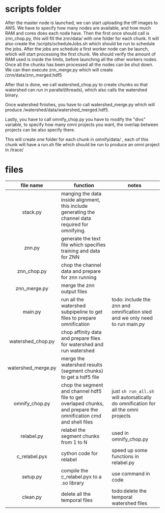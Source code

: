 scripts folder
==============

After the master node is launched, we can start uploading the tiff images to AWS.
We have to specify how many nodes are available, and how much RAM and cores does each node have.
Then the first once should call is znn_chop.py, this will fill the znn/data/ with one folder for each chunk.
It will also create the /scripts/scheduleJobs.sh which should be run to schedule the jobs. After the jobs are schedule a first worker node can be launch, which will start processing the first chunk. We should verify the amount of RAM used is inside the limits, before launching all the other workers nodes.
Once all the chunks has been processed all the nodes can be shut down.
We can then execute znn_merge.py which will create /znn/data/znn_merged.hdf5

After that is done, we call watershed_chop.py to create chunks so that watershed can run in parallel(threads), which also calls the watershed binary.

Once watershed finishes, you have to call watershed_merge.py which will produce /watershed/data/watershed_merged.hdf5.

Lastly, you have to call omnify_chop.py you have to modify the "divs" variable, to specify how many omni projects you want, the overlap between projects can be also specify there.

This will create one folder for each chunk in omnify/data/ , each of this chunk will have a run.sh file which should be run to produce an omni project in /trace/

files
======
|file name|function|notes|
|:-------:|----------------------------------|-----------------------------------|
|stack.py|manging the data inside alignment, this include generating the channel data required for omnifying.||
|znn.py|generate the text file which specifies training and data for ZNN||
|znn_chop.py|chop the channel data and prepare for znn running||
|znn_merge.py|merge the znn output files||
|main.py|run all the watershed subpipeline to get files to prepare omnification|todo: include the znn and omnification sted and we only need to run main.py|
|watershed_chop.py|chop affinity data and prepare files for watershed and run watershed||
|watershed_merge.py|merge the watershed results (segment chunks) to get a hdf5 file||
|omnify_chop.py|chop the segment and channel hdf5 file to get overlaped chunks, and prepare the omnification cmd and shell files|just ```sh run_all.sh``` will automatically do omnification for all the omni projects|
|relabel.py|relabel the segment chunks from 1 to N|used in omnify_chop.py|
|c_relabel.pyx|cython code for relabel|speed up some functions in relabel.py|
|setup.py|compile the c_relabel.pyx to a .so library|use command in code|
|clean.py|delete all the temporal files|todo:delete the temporal watershed files|
